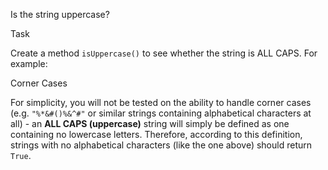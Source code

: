 Is the string uppercase?

Task

Create a method `isUppercase()` to see whether the string is ALL CAPS. For example:

Corner Cases

For simplicity, you will not be tested on the ability to handle corner cases (e.g. `"%*&#()%&^#"` or similar strings containing alphabetical characters at all) - an **ALL CAPS (uppercase)** string will simply be defined as one containing no lowercase letters. Therefore, according to this definition, strings with no alphabetical characters (like the one above) should return `True`.
